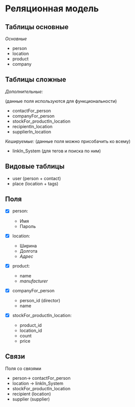 
# Реляционная модель

## Таблицы основные

*Основные*
- person
- location
- product
- company

## Таблицы сложные
*Дополнительные:*

(данные поля используются для функциональности)

- contactFor_person
- companyFor_person
- stockFor_productIn_location
- recipientIn_location
- supplierIn_location

*Кешируемые:*
(данные поля можно присобачить ко всему)
- linkIn_System (для тегов и поиска по ним)

## Видовые таблицы

- user (person + contact)
- place (location + tags)


## Поля

- [x] person:
  - Имя
  - Пароль

- [x] location:
  - Ширина
  - Долгота
  - *Адрес*

- [x] product:
  - name
  - *manufacturer*

- [x] companyFor_person
  - person_id (director)
  - name

- [X] stockFor_productIn_location:
  - product_id
  - location_id
  - count
  - price


## Связи

Поля со связями
- person-> contactFor_person
- location -> linkIn_System
- stockFor_productIn_location
- recipient (location)
- supplier (supplier)